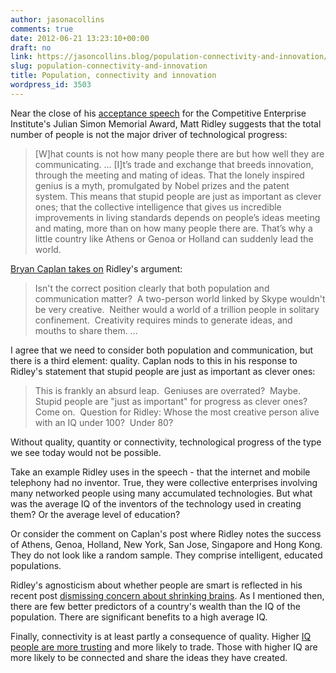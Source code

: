 ```yaml
---
author: jasonacollins
comments: true
date: 2012-06-21 13:23:10+00:00
draft: no
link: https://jasoncollins.blog/population-connectivity-and-innovation/
slug: population-connectivity-and-innovation
title: Population, connectivity and innovation
wordpress_id: 3503
---
```


Near the close of his [acceptance speech](http://blog.skepticallibertarian.com/2012/06/20/julian-simon-award-lecture-matt-ridley/) for the Competitive Enterprise Institute's Julian Simon Memorial Award, Matt Ridley suggests that the total number of people is not the major driver of technological progress:


<blockquote>[W]hat counts is not how many people there are but how well they are communicating. ... [I]t’s trade and exchange that breeds innovation, through the meeting and mating of ideas. That the lonely inspired genius is a myth, promulgated by Nobel prizes and the patent system. This means that stupid people are just as important as clever ones; that the collective intelligence that gives us incredible improvements in living standards depends on people’s ideas meeting and mating, more than on how many people there are. That’s why a little country like Athens or Genoa or Holland can suddenly lead the world.</blockquote>


[Bryan Caplan takes on](http://econlog.econlib.org/archives/2012/06/ridley_simon_po.html) Ridley's argument:


<blockquote>Isn't the correct position clearly that both population and communication matter?  A two-person world linked by Skype wouldn't be very creative.  Neither would a world of a trillion people in solitary confinement.  Creativity requires minds to generate ideas, and mouths to share them. ...</blockquote>


I agree that we need to consider both population and communication, but there is a third element: quality. Caplan nods to this in his response to Ridley's statement that stupid people are just as important as clever ones:


<blockquote>This is frankly an absurd leap.  Geniuses are overrated?  Maybe.  Stupid people are "just as important" for progress as clever ones?  Come on.  Question for Ridley: Whose the most creative person alive with an IQ under 100?  Under 80?</blockquote>


Without quality, quantity or connectivity, technological progress of the type we see today would not be possible.

Take an example Ridley uses in the speech - that the internet and mobile telephony had no inventor. True, they were collective enterprises involving many networked people using many accumulated technologies. But what was the average IQ of the inventors of the technology used in creating them? Or the average level of education?

Or consider the comment on Caplan's post where Ridley notes the success of Athens, Genoa, Holland, New York, San Jose, Singapore and Hong Kong. They do not look like a random sample. They comprise intelligent, educated populations.

Ridley's agnosticism about whether people are smart is reflected in his recent post [dismissing concern about shrinking brains](https://jasoncollins.blog/the-consequences-of-shrinking-brains/). As I mentioned then, there are few better predictors of a country's wealth than the IQ of the population. There are significant benefits to a high average IQ.

Finally, connectivity is at least partly a consequence of quality. Higher [IQ people are more trusting](https://jasoncollins.blog/jones-on-iq-and-productivity/) and more likely to trade. Those with higher IQ are more likely to be connected and share the ideas they have created.

